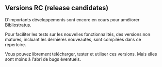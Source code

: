 ## Versions RC (release candidates)

D'importants développements sont encore en cours pour améliorer Bibliostratus.

Pour faciliter les tests sur les nouvelles fonctionnalités, des versions non matures, incluant les dernières nouveautés, sont compilées dans ce répertoire.

Vous pouvez librement télécharger, tester et utiliser ces versions. Mais elles sont moins à l'abri de bugs éventuels.